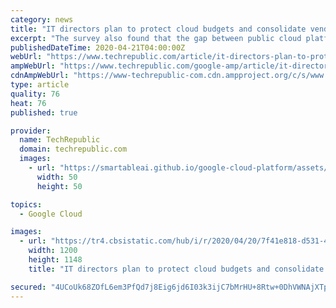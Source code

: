 ```yaml
---
category: news
title: "IT directors plan to protect cloud budgets and consolidate vendors during downturn"
excerpt: "The survey also found that the gap between public cloud platform providers is closing with Google Cloud, Amazon Web Services, and Microsoft Azure each getting an equal share of votes as a preferred cloud provider. Tech leaders are looking for providers ..."
publishedDateTime: 2020-04-21T04:00:00Z
webUrl: "https://www.techrepublic.com/article/it-directors-plan-to-protect-cloud-budgets-and-consolidate-vendors-during-downturn/"
ampWebUrl: "https://www.techrepublic.com/google-amp/article/it-directors-plan-to-protect-cloud-budgets-and-consolidate-vendors-during-downturn/"
cdnAmpWebUrl: "https://www-techrepublic-com.cdn.ampproject.org/c/s/www.techrepublic.com/google-amp/article/it-directors-plan-to-protect-cloud-budgets-and-consolidate-vendors-during-downturn/"
type: article
quality: 76
heat: 76
published: true

provider:
  name: TechRepublic
  domain: techrepublic.com
  images:
    - url: "https://smartableai.github.io/google-cloud-platform/assets/images/organizations/techrepublic.com-50x50.jpg"
      width: 50
      height: 50

topics:
  - Google Cloud

images:
  - url: "https://tr4.cbsistatic.com/hub/i/r/2020/04/20/7f41e818-d531-4993-9a76-4cba42ad6471/resize/1200x/5534a0088a1a141e343fc913e14c3a3d/opsramp-costcutting.jpg"
    width: 1200
    height: 1148
    title: "IT directors plan to protect cloud budgets and consolidate vendors during downturn"

secured: "4UCoUk68ZOfL6em3PfQd7j8Eig6jd6I03k3ijC7bMrHU+8Rtw+0DhVWNAjXTpuJOTMLgYaEdfUjUy1sJsAuBeT6LOX3ZfGDLw7TNPtqnjdO0KB9OdGUdMoYxAeTlRhLDxdyuaZGenrMEKL+o0fzCoHIwYI0SQ4oK/qRS7eDUEMlXuo6VqXWC7DVGHKhm50BoB9PHLXi1hTbV8ZbLLFWm/ZlNBfmErwcCdOXkEm164LZ6oaNegzdLuCdR+0JYJtMOYKaPx2nzz2GXoKZfvqv/4OO/O26/0UOkjh5WUlf3aEDF4CPAr7f4QvxXJYfbV/RzRf7UDsZo43JKg1KqR9PLl7pUYdwpfPWBtvPUm0wSB9I5JT2mct3wVsbhgF/AinlXYcLPfyQ1/0KylE5Ox3hXlEz1/s1eAthsGsVmv2f3RLRAQNz5qt3ugvNKwuQuVcLMcvrzAS8Cq/TG1kaLrrxK8ZJqTnmLhobVy2giq3WnK2Q=;/PO/IaptkQdFkI3jQPkGuw=="
---
```


